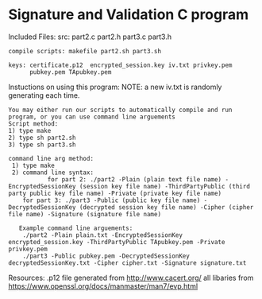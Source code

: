 #	Signature and Validation C program 


 Included Files:
	src: part2.c part2.h part3.c part3.h

	compile scripts: makefile part2.sh part3.sh

	keys: certificate.p12  encrypted_session.key iv.txt privkey.pem 
	      pubkey.pem TApubkey.pem 
	
	

 Instuctions on using this program:
	NOTE: a new iv.txt is randomly generating each time.

	You may either run our scripts to automatically compile and run program, or you can use command line arguements
	Script method:
	1) type make 
	2) type sh part2.sh
	3) type sh part3.sh

	command line arg method:
	 1) type make
	 2) command line syntax:
               for part 2: ./part2 -Plain (plain text file name) -EncryptedSessionKey (session key file name) -ThirdPartyPublic (third party public key file name) -Private (private key file name)
		for part 3: ./part3 -Public (public key file name) -DecryptedSessionKey (decrypted session key file name) -Cipher (cipher file name) -Signature (signature file name)

	   Example command line arguements: 
		./part2 -Plain plain.txt -EncryptedSessionKey encrypted_session.key -ThirdPartyPublic TApubkey.pem -Private privkey.pem
		./part3 -Public pubkey.pem -DecryptedSessionKey decryptedSessionKey.txt -Cipher cipher.txt -Signature signature.txt

Resources: .p12 file generated from http://www.cacert.org/
	   all libaries from https://www.openssl.org/docs/manmaster/man7/evp.html
	   
	

